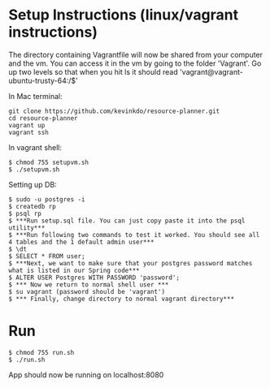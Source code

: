 # Setup Instructions (linux/vagrant instructions)
The directory containing Vagrantfile will now be shared from your computer and the vm. You can access it in the vm by going to the folder 'Vagrant'. Go up two levels so that when you hit ls it should read 'vagrant@vagrant-ubuntu-trusty-64:/$'

In Mac terminal:
```
git clone https://github.com/kevinkdo/resource-planner.git
cd resource-planner
vagrant up 
vagrant ssh
```

In vagrant shell: 
```
$ chmod 755 setupvm.sh
$ ./setupvm.sh
```

Setting up DB:
```
$ sudo -u postgres -i
$ createdb rp
$ psql rp
$ ***Run setup.sql file. You can just copy paste it into the psql utility***
$ ***Run following two commands to test it worked. You should see all 4 tables and the 1 default admin user***
$ \dt
$ SELECT * FROM user;
$ ***Next, we want to make sure that your postgres password matches what is listed in our Spring code***
$ ALTER USER Postgres WITH PASSWORD 'password';
$ *** Now we return to normal shell user ***
$ su vagrant (password should be 'vagrant')
$ *** Finally, change directory to normal vagrant directory***
```

# Run
```
$ chmod 755 run.sh
$ ./run.sh
```
App should now be running on localhost:8080
